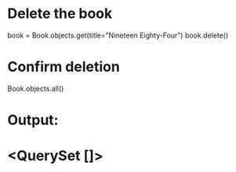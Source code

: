 # Delete the book
book = Book.objects.get(title="Nineteen Eighty-Four")
book.delete()

# Confirm deletion
Book.objects.all()

# Output:
# <QuerySet []>
